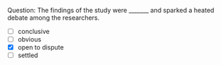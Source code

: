 Question: The findings of the study were _______ and sparked a heated debate among the researchers.  
- [ ] conclusive  
- [ ] obvious  
- [x] open to dispute  
- [ ] settled  